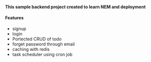 #### This sample backend project created to learn NEM and deployment


#### Features
- signup
- login
- Portected CRUD of todo
- forget password through email
- caching with redis
- task scheduler using cron job